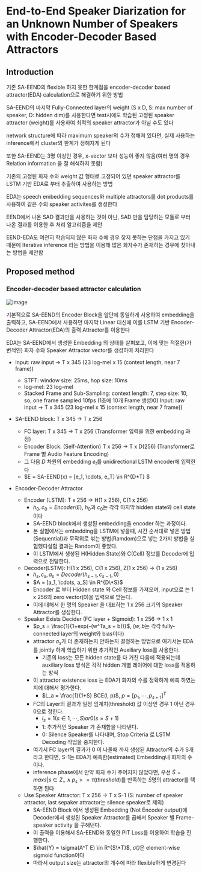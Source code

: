 # End-to-End Speaker Diarization for an Unknown Number of Speakers with Encoder-Decoder Based Attractors


## Introduction

기존 SA-EEND의 flexible 하지 못한 한계점을 encoder-decoder based attractor(EDA) calculation으로 해결하기 위한 방법

SA-EEND의 마지막 Fully-Connected layer의 weight (S x D, S: max number of speaker, D: hidden dim)를 사용한다면 test시에도 학습된 고정된 speaker attractor (weight)를 사용하여 최적의 speaker attractor가 아닐 수도 있다

network structure에 따라 maximum speaker의 수가 정해져 있다면, 실제 사용하는 inference에서 cluster의 한계가 정해지게 된다
 
또한 SA-EEND는 3명 이상인 경우, x-vector 보다 성능이 좋지 않음(여러 명의 경우 Relation information 을 잘 해석하지 못함)

기존의 고정된 화자 수와 weight 값 형태로 고정되어 있던 speaker attractor를 LSTM 기반 EDA로 부터 추출하여 사용하는 방법

EDA는 speech embedding sequences와 multiple attractors를 dot products를 사용하여 같은 수의 speaker activites를 생성한다

EEND에서 나온 SAD 결과만을 사용하는 것이 아닌, SAD 만을 담당하는 모듈로 부터 나온 결과를 이용한 후 처리 알고리즘을 제안

EEND-EDA도 여전히 학습되지 않은 화자 수에 경우 찾지 못하는 단점을 가지고 있기 때문에
Iterative inference 라는 방법을 이용해 많은 화자수가 존재하는 경우에 찾아내는 방법을 제안함


## Proposed method

### Encoder-decoder based attractor calculation
![image](https://github.com/kimho1wq/TIL/assets/15611500/48bb7947-d0a1-46bd-aa80-e9c9389fb784)

기본적으로 SA-EEND의 Encoder Block을 앞단에 동일하게 사용하여 embedding을 출력하고,
SA-EEND에서 사용하던 마지막 Linear 대신에 이를 LSTM 기반 Encoder-Decoder Attractor(EDA)의 출력 Attractor를 이용한다

EDA는 SA-EEND에서 생성한 Embedding 의 상태를 살펴보고, 이에 맞는 적절한(가변적인) 화자 수와 Speaker Attractor vector를 생성하여 처리한다


- Input: raw input -> T x 345 (23 log-mel x 15 (context length, near 7 frame))
  - STFT: window size: 25ms, hop size: 10ms
  - log-mel: 23 log-mel
  - Stacked Frame and Sub-Sampling: context length: 7, step size: 10, so, one frame sampled 10fps (1초에 10개 Frame 생성)0) Input: raw input -> T x 345 (23 log-mel x 15 (context length, near 7 frame))

- SA-EEND block: T x 345 -> T x 256
  - FC layer: T x 345 -> T x 256 (Transformer 입력을 위한 embedding 과정)
  - Encoder Block: (Self-Attention) T x 256 -> T x D(256) (Transformer로 Frame 별 Audio Feature Encoding)
  - 그 다음 $D$ 차원의 embedding $e_t$를 unidirectional LSTM encoder에 입력한다
  - $E = SA-EEND(x) = [e_1, \cdots, e_T] \in R^{D\*T} $

- Encoder-Decoder Attractor
  - Encoder (LSTM): T x 256 -> H(1 x 256), C(1 x 256)
    - $h_0, c_0 = Encoder(E)$, $h_0$과 $c_0$는 각각 마지막 hidden state와 cell state이다
    - SA-EEND block에서 생성된 embedding을 encoder 하는 과정이다.
    - 본 실험에서는 embedding을 LSTM에 넣을때, 시간 순서대로 넣은 방법(Sequential)과 무작위로 섞는 방법(Ramdom)으로 넣는 2가지 방법을 실험했다실험 결과는 Random이 좋았다.
    - 이 LSTM에서 생성된 H(Hidden State)와 C(Cell) 정보를 Decoder에 입력으로 전달한다.
  - Decoder(LSTM): H(1 x 256), C(1 x 256), Z(1 x 256) -> (1 x 256)
    - $h_s, c_s, a_s = Decoder(h_{s-1}, c_{s-1}, 0)$
    - $A = [a_1, \cdots, a_S] \in R^{D\*S}$
    - Encoder 로 부터 Hidden state 와 Cell 정보를 가져오며, input으로 는 1 x 256의 zero vector($0$)을 입력으로 받는다.
    - 이에 대해서 한 명의 Speaker 을 대표하는 1 x 256 크기의 Speaker Attractor를 생성한다.
  - Speaker Exists Decider (FC layer + Sigmoid): 1 x 256 -> 1 x 1
    - $p_s = \frac{1}{1+exp(-(w^Ta_s + b))}$, ($w, b$는 각각 fully-connected layer의 weight와 bias이다)
    - attractor $a_s$가 더 존재하는지 안하는지 결정하는 방법으로 여기서는 EDA를 jointly 하게 학습하기 위한 추가적인 Auxiliary loss를 사용한다.
      - 기존의 loss는 모든 hidden state를 다 거친 다음에 적용되는데 auxiliary loss 방식은 각각 hidden 개별 레이어에 대한 loss를 적용하는 방식
    - 이 attractor existence loss 는 EDA가 화자의 수를 정확하게 예측 하였는지에 대해서 평가한다.
      - $L_a = \frac{1}{1+S} BCE(l, p)$, $p = [p_1, \cdots, p_{s+1}]^T$
    - FC의 Layer의 결과가 일정 임계치(threshold) 값 이상인 경우 $1$ 아닌 경우 $0$으로 정한다.
      - $l_s = 1 (s \in 1,\cdots, S) or 0 (s = S+1)$
      - $1$: 추가적인 Speaker 가 존재함을 나타낸다.
      - $0$: Silence Speaker를 나타내며, Stop Criteria 로 LSTM Decoding 작업을 중지한다.
    - 여기서 FC layer의 결과가 0 이 나올때 까지 생성된 Attractor의 수가 S개라고 한다면, S-1는 EDA가 예측한(estimated) Embedding내 화자의 수이다.
    - inference phase에서 만약 화자 수가 주어지지 않았다면, 우선 $\hat{S}=max{s|s \in Z_{+} \wedge p_s >= \tau(threshold)}$를 만족하는 $\hat{S}$명의 attractor를 택하면 된다
  - Use Speaker Attractor: T x 256 -> T x S-1 (S: number of speaker attractor, last sepaker attractor는 silence speaker로 제외)
    - SA-EEND Block 에서 생성된 Embedding (Not Encoder output)에 Decoder에서 생성된 Speaker Attractor를 곱해서 Speaker 별 Frame-speaker activity 을 구해낸다.
    - 이 출력을 이용해서 SA-EEND와 동일한 PIT Loss를 이용하여 학습을 진행한다.
    - $\hat{Y} = \sigma(A^T E) \in R^{S\*T}$, $\sigma(\dot)$은 element-wise sigmoid function이다
    - 따라서 output size는 attractor의 개수에 따라 flexible하게 변경된다














